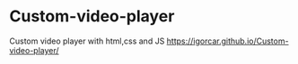 # Custom-video-player
Custom video player with html,css and JS
https://igorcar.github.io/Custom-video-player/
